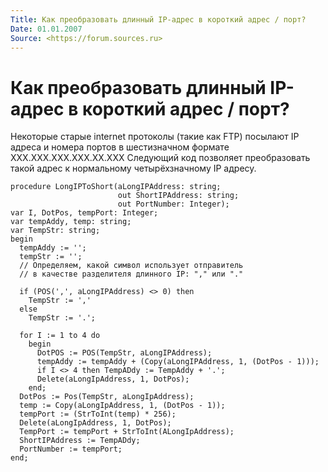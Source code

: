 ```yaml
---
Title: Как преобразовать длинный IP-адрес в короткий адрес / порт?
Date: 01.01.2007
Source: <https://forum.sources.ru>
---
```



Как преобразовать длинный IP-адрес в короткий адрес / порт?
===========================================================

Некоторые старые internet протоколы (такие как FTP) посылают IP адреса
и номера портов в шестизначном формате XXX.XXX.XXX.XXX.XX.XXX  Следующий
код позволяет преобразовать такой адрес к нормальному четырёхзначному IP
адресу.

    procedure LongIPToShort(aLongIPAddress: string;
                            out ShortIPAddress: string;
                            out PortNumber: Integer);
    var I, DotPos, tempPort: Integer;
    var tempAddy, temp: string;
    var TempStr: string;
    begin
      tempAddy := '';
      tempStr := '';
      // Определяем, какой символ использует отправитель
      // в качестве разделителя длинного IP: "," или "."
     
      if (POS(',', aLongIPAddress) <> 0) then
        TempStr := ','
      else
        TempStr := '.';
     
      for I := 1 to 4 do
        begin
          DotPOS := POS(TempStr, aLongIPAddress);
          tempAddy := tempAddy + (Copy(aLongIPAddress, 1, (DotPos - 1)));
          if I <> 4 then TempADdy := TempAddy + '.';
          Delete(aLongIpAddress, 1, DotPos);
        end;
      DotPos := Pos(TempStr, aLongIpAddress);
      temp := Copy(aLongIpAddress, 1, (DotPos - 1));
      tempPort := (StrToInt(temp) * 256);
      Delete(aLongIpAddress, 1, DotPos);
      TempPort := tempPort + StrToInt(ALongIpAddress);
      ShortIPAddress := TempADdy;
      PortNumber := tempPort;
    end;

